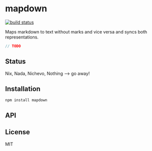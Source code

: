 # mapdown
[![build status](https://secure.travis-ci.org/thlorenz/mapdown.png)](http://travis-ci.org/thlorenz/mapdown)

Maps markdown to text without marks and vice versa and syncs both representations.

```js
// TODO
```

## Status

Nix, Nada, Nichevo, Nothing --> go away!
## Installation

    npm install mapdown

## API


## License

MIT
